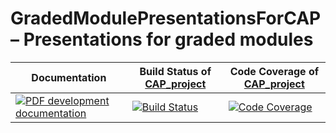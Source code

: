 <!-- BEGIN HEADER -->
# GradedModulePresentationsForCAP – Presentations for graded modules

| Documentation | Build Status of [CAP_project](/../../) | Code Coverage of [CAP_project](/../../) |
| ------------- | ------------ | ------------- |
| [![PDF development documentation][docs-img]][docs-url] | [![Build Status][tests-img]][tests-url] | [![Code Coverage][codecov-img]][codecov-url] |

<!-- END HEADER -->
<!-- BEGIN FOOTER -->
[docs-img]: https://img.shields.io/badge/PDF-dev-blue.svg
[docs-url]: /../../raw/doc/GradedModulePresentationsForCAP.pdf

[tests-img]: https://github.com/homalg-project/CAP_project/workflows/Tests/badge.svg?branch=master
[tests-url]: https://github.com/homalg-project/CAP_project/actions?query=workflow%3ATests+branch%3Amaster

[codecov-img]: https://codecov.io/gh/homalg-project/CAP_project/branch/master/graph/badge.svg
[codecov-url]: https://codecov.io/gh/homalg-project/CAP_project
<!-- END FOOTER -->
